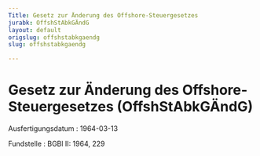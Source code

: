 ```yaml
---
Title: Gesetz zur Änderung des Offshore-Steuergesetzes
jurabk: OffshStAbkGÄndG
layout: default
origslug: offshstabkgaendg
slug: offshstabkgaendg

---
```


# Gesetz zur Änderung des Offshore-Steuergesetzes (OffshStAbkGÄndG)

Ausfertigungsdatum
:   1964-03-13

Fundstelle
:   BGBl II: 1964, 229

